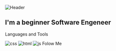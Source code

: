 ![Header](https://media.giphy.com/media/RbDKaczqWovIugyJmW/giphy.gif)

## I'm a beginner Software Engeneer

Languages and Tools

![css](https://icons8.com/icon/21278/css3)
![html](https://icons8.com/icon/20909/html-5)
![js](https://icons8.com/icon/tGvHBPJaKqEd/javascript)
Folow Me
